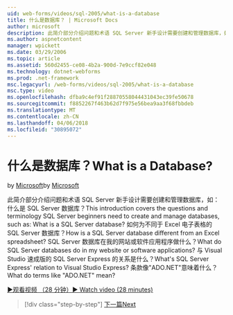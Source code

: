 ```yaml
---
uid: web-forms/videos/sql-2005/what-is-a-database
title: 什么是数据库？ | Microsoft Docs
author: microsoft
description: 此简介部分介绍问题和术语 SQL Server 新手设计需要创建和管理数据库，如： 什么是 SQL Server 数据库？ 如何...
ms.author: aspnetcontent
manager: wpickett
ms.date: 03/29/2006
ms.topic: article
ms.assetid: 560d2455-ce08-4b2a-900d-7e9ccf82e048
ms.technology: dotnet-webforms
ms.prod: .net-framework
msc.legacyurl: /web-forms/videos/sql-2005/what-is-a-database
msc.type: video
ms.openlocfilehash: dfba9c4ef91f28870558044431043ec39fe50678
ms.sourcegitcommit: f8852267f463b62d7f975e56bea9aa3f68fbbdeb
ms.translationtype: MT
ms.contentlocale: zh-CN
ms.lasthandoff: 04/06/2018
ms.locfileid: "30895072"
---
```

<a name="what-is-a-database"></a><span data-ttu-id="2b05d-105">什么是数据库？</span><span class="sxs-lookup"><span data-stu-id="2b05d-105">What is a Database?</span></span>
====================
<span data-ttu-id="2b05d-106">by [Microsoft](https://github.com/microsoft)</span><span class="sxs-lookup"><span data-stu-id="2b05d-106">by [Microsoft](https://github.com/microsoft)</span></span>

<span data-ttu-id="2b05d-107">此简介部分介绍问题和术语 SQL Server 新手设计需要创建和管理数据库，如： 什么是 SQL Server 数据库？</span><span class="sxs-lookup"><span data-stu-id="2b05d-107">This introduction covers the questions and terminology SQL Server beginners need to create and manage databases, such as: What is a SQL Server database?</span></span> <span data-ttu-id="2b05d-108">如何为不同于 Excel 电子表格的 SQL Server 数据库？</span><span class="sxs-lookup"><span data-stu-id="2b05d-108">How is a SQL Server database different from an Excel spreadsheet?</span></span> <span data-ttu-id="2b05d-109">SQL Server 数据库在我的网站或软件应用程序做什么？</span><span class="sxs-lookup"><span data-stu-id="2b05d-109">What do SQL Server databases do in my website or software applications?</span></span> <span data-ttu-id="2b05d-110">与 Visual Studio 速成版的 SQL Server Express 的关系是什么？</span><span class="sxs-lookup"><span data-stu-id="2b05d-110">What's SQL Server Express' relation to Visual Studio Express?</span></span> <span data-ttu-id="2b05d-111">条款像"ADO.NET"意味着什么？</span><span class="sxs-lookup"><span data-stu-id="2b05d-111">What do terms like "ADO.NET" mean?</span></span>

[<span data-ttu-id="2b05d-112">&#9654;观看视频 （28 分钟）</span><span class="sxs-lookup"><span data-stu-id="2b05d-112">&#9654; Watch video (28 minutes)</span></span>](https://channel9.msdn.com/Blogs/ASP-NET-Site-Videos/what-is-a-database)

> [!div class="step-by-step"]
> [<span data-ttu-id="2b05d-113">下一篇</span><span class="sxs-lookup"><span data-stu-id="2b05d-113">Next</span></span>](understanding-database-tables-and-records.md)

